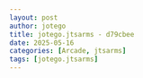 ```yaml
---
layout: post
author: jotego
title: jotego.jtsarms - d79cbee
date: 2025-05-16
categories: [Arcade, jtsarms]
tags: [jotego.jtsarms]
---
```



